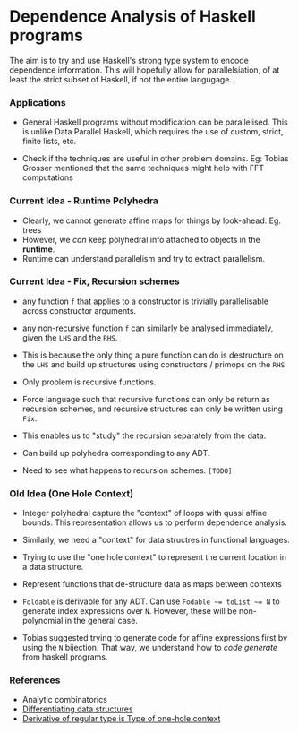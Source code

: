 # Dependence Analysis of Haskell programs

The aim is to try and use Haskell's strong type system to encode
dependence information. This will hopefully allow for parallelsiation, of at
least the strict subset of Haskell, if not the entire langugage.


### Applications

- General Haskell programs without modification can be parallelised. This is unlike Data Parallel Haskell, which requires the use of custom, strict, finite lists, etc.

- Check if the techniques are useful in other problem domains. Eg: Tobias Grosser
mentioned that the same techniques might help with FFT computations

### Current Idea - Runtime Polyhedra

- Clearly, we cannot generate affine maps for things by look-ahead. Eg. trees
- However, we _can_ keep polyhedral info attached to objects in the **runtime**.
- Runtime can understand parallelism and try to extract parallelism.


### Current Idea - Fix, Recursion schemes

- any function `f` that applies to a constructor is trivially parallelisable across
  constructor arguments.
- any non-recursive function `f` can similarly be analysed immediately, given the `LHS` and the `RHS`.

- This is because the only thing a pure function can do is destructure on the `LHS` and build up
  structures using constructors / primops on the `RHS`
  
- Only problem is recursive functions.

- Force language such that recursive functions can only be return as recursion schemes, and
  recursive structures can only be written using `Fix`.
  
- This enables us to "study" the recursion separately from the data.

- Can build up polyhedra corresponding to any ADT.

- Need to see what happens to recursion schemes. `[TODO]`

### Old Idea (One Hole Context)

- Integer polyhedral capture the "context" of loops with quasi affine
bounds. This representation allows us to perform dependence analysis.

- Similarly, we need a "context" for data structres in functional languages.

- Trying to use the "one hole context" to represent the current location
in a data structure.

- Represent functions that de-structure data as maps between contexts


- `Foldable` is derivable for any ADT. Can use `Fodable ~= toList ~= N` to
generate index expressions over `N`. However, these will be non-polynomial
in the general case.

- Tobias suggested trying to generate code for affine expressions first by
using the `N` bijection. That way, we understand how to *code generate* from
haskell programs.

### References

- Analytic combinatorics
- [Differentiating data structures](http://www.cs.nott.ac.uk/~psztxa/publ/jpartial.pdf)
- [Derivative of regular type is Type of one-hole context](http://strictlypositive.org/diff.pdf)

